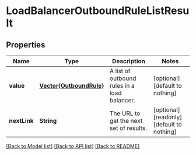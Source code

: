 # LoadBalancerOutboundRuleListResult


## Properties
Name | Type | Description | Notes
------------ | ------------- | ------------- | -------------
**value** | [**Vector{OutboundRule}**](OutboundRule.md) | A list of outbound rules in a load balancer. | [optional] [default to nothing]
**nextLink** | **String** | The URL to get the next set of results. | [optional] [readonly] [default to nothing]


[[Back to Model list]](../README.md#models) [[Back to API list]](../README.md#api-endpoints) [[Back to README]](../README.md)


